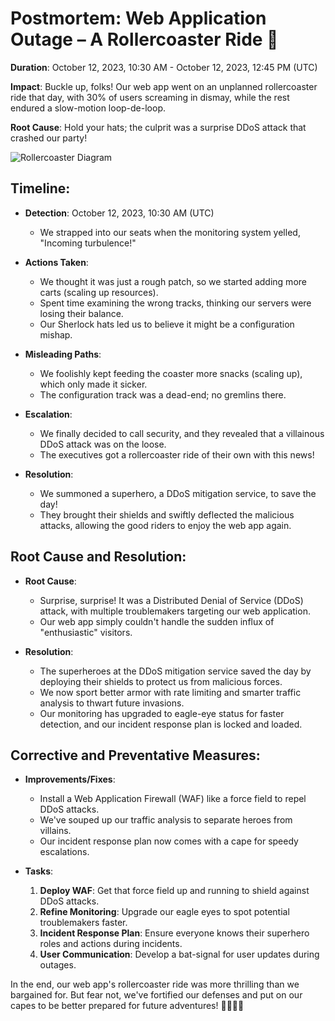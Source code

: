 # Postmortem: Web Application Outage – A Rollercoaster Ride 🎢

**Duration**: October 12, 2023, 10:30 AM - October 12, 2023, 12:45 PM (UTC)

**Impact**: Buckle up, folks! Our web app went on an unplanned rollercoaster ride that day, with 30% of users screaming in dismay, while the rest endured a slow-motion loop-de-loop.

**Root Cause**: Hold your hats; the culprit was a surprise DDoS attack that crashed our party!

![Rollercoaster Diagram](https://example.com/rollercoaster.png)

## Timeline:
- **Detection**: October 12, 2023, 10:30 AM (UTC)
  - We strapped into our seats when the monitoring system yelled, "Incoming turbulence!"

- **Actions Taken**:
  - We thought it was just a rough patch, so we started adding more carts (scaling up resources).
  - Spent time examining the wrong tracks, thinking our servers were losing their balance.
  - Our Sherlock hats led us to believe it might be a configuration mishap.

- **Misleading Paths**:
  - We foolishly kept feeding the coaster more snacks (scaling up), which only made it sicker.
  - The configuration track was a dead-end; no gremlins there.

- **Escalation**:
  - We finally decided to call security, and they revealed that a villainous DDoS attack was on the loose.
  - The executives got a rollercoaster ride of their own with this news!

- **Resolution**:
  - We summoned a superhero, a DDoS mitigation service, to save the day!
  - They brought their shields and swiftly deflected the malicious attacks, allowing the good riders to enjoy the web app again.

## Root Cause and Resolution:
- **Root Cause**:
  - Surprise, surprise! It was a Distributed Denial of Service (DDoS) attack, with multiple troublemakers targeting our web application.
  - Our web app simply couldn't handle the sudden influx of "enthusiastic" visitors.

- **Resolution**:
  - The superheroes at the DDoS mitigation service saved the day by deploying their shields to protect us from malicious forces.
  - We now sport better armor with rate limiting and smarter traffic analysis to thwart future invasions.
  - Our monitoring has upgraded to eagle-eye status for faster detection, and our incident response plan is locked and loaded.

## Corrective and Preventative Measures:
- **Improvements/Fixes**:
  - Install a Web Application Firewall (WAF) like a force field to repel DDoS attacks.
  - We've souped up our traffic analysis to separate heroes from villains.
  - Our incident response plan now comes with a cape for speedy escalations.
  
- **Tasks**:
  1. **Deploy WAF**: Get that force field up and running to shield against DDoS attacks.
  2. **Refine Monitoring**: Upgrade our eagle eyes to spot potential troublemakers faster.
  3. **Incident Response Plan**: Ensure everyone knows their superhero roles and actions during incidents.
  4. **User Communication**: Develop a bat-signal for user updates during outages.

In the end, our web app's rollercoaster ride was more thrilling than we bargained for. But fear not, we've fortified our defenses and put on our capes to be better prepared for future adventures! 🚀😎🦸‍♂️
